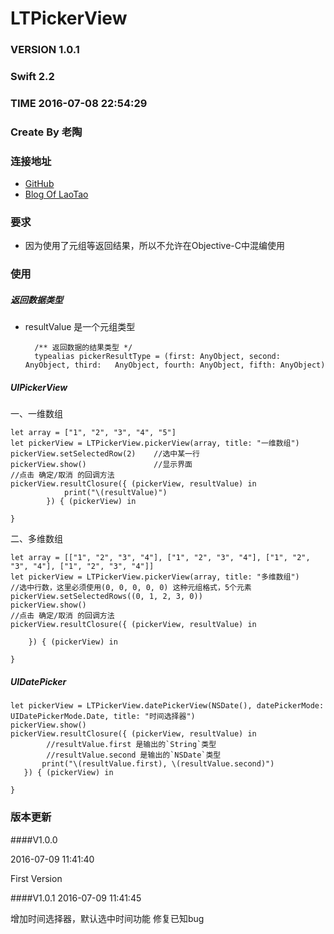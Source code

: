 # LTPickerView

### VERSION 1.0.1
### Swift 2.2
### TIME 2016-07-08 22:54:29
### Create By 老陶

### 连接地址
 * [GitHub](https://github.com/beyond521t/)
 * [Blog Of LaoTao](http://blog.devtao.com/2016/07/08/swift-LTPickerView/)
 
### 要求
*	因为使用了元组等返回结果，所以不允许在Objective-C中混编使用
 
### 使用
	
##### 返回数据类型

* resultValue 是一个元组类型
	
		/** 返回数据的结果类型 */
		typealias pickerResultType = (first: AnyObject, second: AnyObject, third: 	AnyObject, fourth: AnyObject, fifth: AnyObject)
	
		

##### UIPickerView

一、一维数组

	let array = ["1", "2", "3", "4", "5"]
    let pickerView = LTPickerView.pickerView(array, title: "一维数组")
    pickerView.setSelectedRow(2)	//选中某一行
    pickerView.show()				//显示界面
    //点击 确定/取消 的回调方法
    pickerView.resultClosure({ (pickerView, resultValue) in
                print("\(resultValue)")
            }) { (pickerView) in
                
    }

二、多维数组

	let array = [["1", "2", "3", "4"], ["1", "2", "3", "4"], ["1", "2", "3", "4"], ["1", "2", "3", "4"]]
    let pickerView = LTPickerView.pickerView(array, title: "多维数组")
    //选中行数，这里必须使用(0, 0, 0, 0, 0) 这种元组格式，5个元素
    pickerView.setSelectedRows((0, 1, 2, 3, 0))
    pickerView.show()
    //点击 确定/取消 的回调方法
    pickerView.resultClosure({ (pickerView, resultValue) in
           
        }) { (pickerView) in
            
    }    
        
##### UIDatePicker

	let pickerView = LTPickerView.datePickerView(NSDate(), datePickerMode: UIDatePickerMode.Date, title: "时间选择器")
   	pickerView.show()
   	pickerView.resultClosure({ (pickerView, resultValue) in
   			//resultValue.first 是输出的`String`类型
   			//resultValue.second 是输出的`NSDate`类型
           print("\(resultValue.first), \(resultValue.second)")
       }) { (pickerView) in
           
   	}
   	
### 版本更新
####V1.0.0

2016-07-09 11:41:40

First Version
	
####V1.0.1
2016-07-09 11:41:45

增加时间选择器，默认选中时间功能
修复已知bug
	